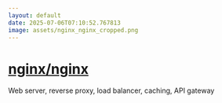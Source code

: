 ```yaml
---
layout: default
date: 2025-07-06T07:10:52.767813
image: assets/nginx_nginx_cropped.png
---
```


# [nginx/nginx](https://github.com/nginx/nginx)

Web server, reverse proxy, load balancer, caching, API gateway
